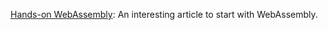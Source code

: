 
[Hands-on WebAssembly](https://evilmartians.com/chronicles/hands-on-webassembly-try-the-basics): An interesting article to start with WebAssembly.